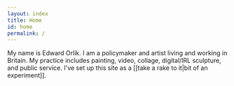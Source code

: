 ```yaml
---
layout: index
title: Home
id: home
permalink: /
---
```


My name is Edward Orlik. I am a policymaker and artist living and working in Britain. My practice includes painting, video, collage, digital/IRL sculpture, and public service.
I've set up this site as a [[take a rake to it|bit of an experiment]].

